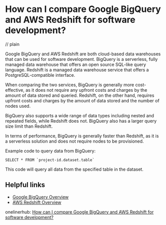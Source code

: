 # How can I compare Google BigQuery and AWS Redshift for software development?
// plain

Google BigQuery and AWS Redshift are both cloud-based data warehouses that can be used for software development. BigQuery is a serverless, fully managed data warehouse that offers an open source SQL-like query language. Redshift is a managed data warehouse service that offers a PostgreSQL-compatible interface.

When comparing the two services, BigQuery is generally more cost-effective, as it does not require any upfront costs and charges by the amount of data stored and queried. Redshift, on the other hand, requires upfront costs and charges by the amount of data stored and the number of nodes used.

BigQuery also supports a wide range of data types including nested and repeated fields, while Redshift does not. BigQuery also has a larger query size limit than Redshift.

In terms of performance, BigQuery is generally faster than Redshift, as it is a serverless solution and does not require nodes to be provisioned.

Example code to query data from BigQuery:

```
SELECT * FROM `project-id.dataset.table`
```

This code will query all data from the specified table in the dataset.

## Helpful links

- [Google BigQuery Overview](https://cloud.google.com/bigquery/docs/overview)
- [AWS Redshift Overview](https://aws.amazon.com/redshift/getting-started/)

onelinerhub: [How can I compare Google BigQuery and AWS Redshift for software development?](https://onelinerhub.com/google-big-query/how-can-i-compare-google-bigquery-and-aws-redshift-for-software-development)